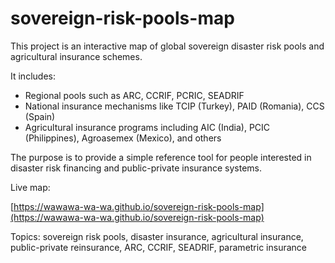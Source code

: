 # sovereign-risk-pools-map
This project is an interactive map of global sovereign disaster risk pools and agricultural insurance schemes.

It includes:
- Regional pools such as ARC, CCRIF, PCRIC, SEADRIF
- National insurance mechanisms like TCIP (Turkey), PAID (Romania), CCS (Spain)
- Agricultural insurance programs including AIC (India), PCIC (Philippines), Agroasemex (Mexico), and others

The purpose is to provide a simple reference tool for people interested in disaster risk financing and public-private insurance systems.

Live map:  

[https://wawawa-wa-wa.github.io/sovereign-risk-pools-map](https://wawawa-wa-wa.github.io/sovereign-risk-pools-map)


Topics: sovereign risk pools, disaster insurance, agricultural insurance, public-private reinsurance, ARC, CCRIF, SEADRIF, parametric insurance
